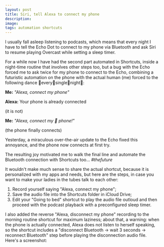 ```yaml
---
layout: post
title: Siri, tell Alexa to connect my phone
description:
image:
tags: automation shortcuts
---
```

I usually fall asleep listening to podcasts, which means that every night I have to tell the Echo Dot to connect to my phone via Bluetooth and ask Siri to resume playing Overcast while setting a sleep timer.

For a while now I have had the second part automated in Shortcuts, inside a night-time routine that involves other steps too, but a bug with the Echo forced me to ask twice for my phone to connect to the Echo, combining a futuristic automation on the phone with the actual human (me) forced to the following dance 👏every👏single👏night👏:

**Me:** *"Alexa, connect my phone"*

**Alexa:** Your phone is already connected

(it is not)

**Me:** *"Alexa, connect my 🤬 phone!"*

(the phone finally connects)


Yesterday, a miraculous over-the-air update to the Echo fixed this annoyance, and the phone now connects at first try.

The resulting joy motivated me to walk the final line and automate the Bluetooth connection with Shortcuts too... *#thefuture*

It wouldn't make much sense to share the actual shortcut, because it is personalized with my apps and needs, but here are the steps, in case you want to make your ladies in the tubes talk to each other:

1. Record yourself saying "Alexa, connect my phone";
2. Save the audio file into the Shortcuts folder in iCloud Drive;
3. Edit your "Going to bed" shortcut to play the audio file outloud and then proceed with the podcast playback with a preconfigured sleep timer.

I also added the reverse "Alexa, disconnect my phone" recording to the morning routine shortcut for maximum laziness; about that, a warning: when the phone is actually connected, Alexa does not listen to herself speaking, so the shortcut includes a "disconnect Bluetooth -> wait 3 seconds -> reconnect Bluetooth" step before playing the disconnection audio file. Here's a screenshot:

<p align="center">
	<img src="{{ site.baseurl }}/assets/images/blog/2019-05-24-siri_tell_alexa_to_connect_my_phone_via_bluetooth_with_shortcuts/siri-talk-to-alexa.PNG" alt="" data-position="center center" />
</p>